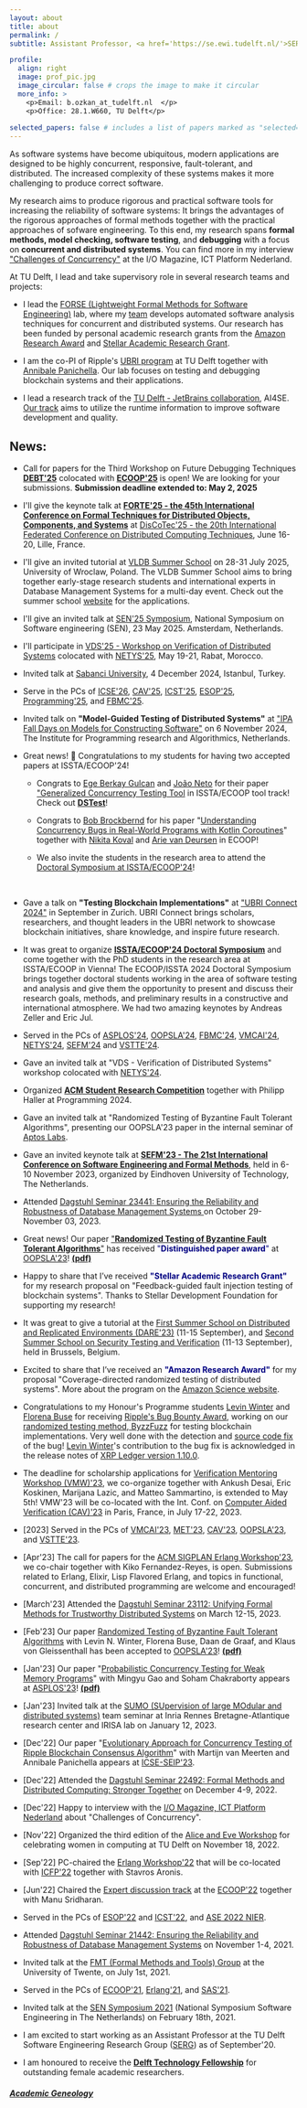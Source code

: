 ```yaml
---
layout: about
title: about
permalink: /
subtitle: Assistant Professor, <a href='https://se.ewi.tudelft.nl/'>SERG</a>, <a href='https://www.tudelft.nl/ewi/over-de-faculteit/afdelingen/software-technology'> Software Technology</a>, <a href='https://www.tudelft.nl'> TU Delft</a>

profile:
  align: right
  image: prof_pic.jpg
  image_circular: false # crops the image to make it circular
  more_info: >
    <p>Email: b.ozkan_at_tudelft.nl  </p>
    <p>Office: 28.1.W660, TU Delft</p>
    
selected_papers: false # includes a list of papers marked as "selected={true}"
---
```



<!-- I am an Assistant Professor in the [Software Engineering Research Group (SERG)](https://se.ewi.tudelft.nl/) at the Delft University of Technology (TU Delft). <!-- Before that, I was a postdoc researcher at the Max Planck Institute for Software Systems (MPI-SWS), working with [Rupak Majumdar](https://people.mpi-sws.org/~rupak/). I got my PhD from Koç University under the supervision of [Serdar Tasiran](https://www.tasiran.org/). -->

As software systems have become ubiquitous, modern applications are designed to be highly concurrent, responsive, fault-tolerant, and distributed. The increased complexity of these systems makes it more challenging to produce correct software.

My research aims to produce rigorous and practical software tools for increasing the reliability of software systems: It brings the advantages of the rigorous approaches of formal methods together with the practical approaches of sofware engineering. To this end, my research spans **formal methods, model checking, software testing**, and **debugging** with a focus on **concurrent and distributed systems**. You can find more in my interview ["Challenges of Concurrency"](https://ict-research.nl/wordpress/wp-content/uploads/2022/12/IO-magazine-NR4-2022_online.pdf) at the I/O Magazine, ICT Platform Nederland.


At TU Delft, I lead and take supervisory role in several research teams and projects:   

- I lead the [FORSE (Lightweight Formal Methods for Software Engineering)](https://se.ewi.tudelft.nl/research-lines/forse) lab, where my [team](https://burcuku.github.io/home/team) develops automated software analysis techniques for concurrent and distributed systems. Our research has been funded by personal academic research grants from the [Amazon Research Award](https://www.amazon.science/research-awards/recipients/burcu-kulahcioglu-ozkan) and [Stellar Academic Research Grant](https://research.stellar.org/research-grants). 

- I am the co-PI of Ripple's [UBRI program](https://ripple.com/impact/ubri/) at TU Delft together with [Annibale Panichella](https://apanichella.github.io/). Our lab focuses on testing and debugging blockchain systems and their applications.


- I lead a research track of the [TU Delft - JetBrains collaboration](https://se.ewi.tudelft.nl/ai4se/), AI4SE. [Our track](https://se.ewi.tudelft.nl/ai4se/tracks/04_utilizing_runtime_data.html) aims to utilize the runtime information to improve software development and quality.




## News: 

<!-- * We're hiring a PhD student to work on testing blockchain systems and applications. 🚀 

  The PhD project will focus on the XRP Ledger framework as part of [Ripple's University Blockchain Research Initiative (UBRI)](https://ripple.com/impact/ubri/).   
  **[Apply here](https://careers.tudelft.nl/job/Delft-PhD-Position-Testing-Blockchain-Applications-2628-CD/809348702/) (deadline: 19 January, 2025)** -->

* Call for papers for the Third Workshop on Future Debugging Techniques **[DEBT'25](https://2025.ecoop.org/home/debt-2025)** colocated with **[ECOOP'25](https://2025.ecoop.org/)** is open! We are looking for your submissions. **Submission deadline extended to: May 2, 2025**

* I'll give the keynote talk at **[FORTE'25 - the 45th International Conference on Formal Techniques for Distributed Objects, Components, and Systems](https://www.discotec.org/2025/forte)** at [DisCoTec'25 - the 20th International Federated Conference on Distributed Computing Techniques](https://www.discotec.org/2025/keynote), June 16-20, Lille, France. 

* I'll give an invited tutorial at [VLDB Summer School](https://vldb.org/summerschool/) on 28-31 July 2025,  University of Wroclaw, Poland. The VLDB Summer School aims to bring together early-stage research students and international experts in Database Management Systems for a multi-day event. Check out the summer school [website]((https://vldb.org/summerschool/)) for the applications. 

* I'll give an invited talk at [SEN'25 Symposium](https://www.sen-symposium.nl/), National Symposium on Software engineering (SEN), 23 May 2025. Amsterdam, Netherlands.  

* I'll participate in [VDS'25 - Workshop on Verification of Distributed Systems](https://netys.net/wds2025/VDS25.html) colocated with [NETYS'25](https://netys.net/), May 19-21, Rabat, Morocco. 

* Invited talk at [Sabanci University](https://cs.sabanciuniv.edu/), 4 December 2024, Istanbul, Turkey. 

* Serve in the PCs of [ICSE'26](https://conf.researchr.org/home/icse-2026), [CAV'25](https://conferences.i-cav.org/2025/), [ICST'25](https://conf.researchr.org/home/icst-2025), [ESOP'25](https://etaps.org/2025/conferences/esop/), [Programming'25](https://2025.programming-conference.org/), and [FBMC'25](https://fmbc.gitlab.io/).

* Invited talk on **"Model-Guided Testing of Distributed Systems"** at ["IPA Fall Days on Models for Constructing Software"](https://ipa.win.tue.nl/?event=fall-days-on-models-for-constructing-software) on 6 November 2024, The Institute for Programming research and Algorithmics, Netherlands. 
 

* Great news! 🚀 Congratulations to my students for having two accepted papers at ISSTA/ECOOP'24! 
	
	- Congrats to [Ege Berkay Gulcan](https://nl.linkedin.com/in/ege-berkay-g%C3%BClcan-98b370109) and [João Neto](https://joao.neto.pt/) for their paper ["Generalized Concurrency Testing Tool](https://dl.acm.org/doi/10.1145/3650212.3685309) in ISSTA/ECOOP tool track! Check out **[DSTest](https://github.com/egeberkaygulcan/dstest)**!

	- Congrats to [Bob Brockbernd](https://nl.linkedin.com/in/bob-brockbernd-6853b61b7) for his paper "[Understanding Concurrency Bugs in Real-World Programs with Kotlin Coroutines](https://2024.ecoop.org/details/ecoop-2024-papers/47/Understanding-Concurrency-Bugs-in-Real-World-Programs-with-Kotlin-Coroutines)" together with [Nikita Koval](https://nikitakoval.org/) and [Arie van Deursen](https://avandeursen.com/about/) in ECOOP!
	- We also invite the students in the research area to attend the [Doctoral Symposium at ISSTA/ECOOP'24](https://conf.researchr.org/track/issta-ecoop-2024/issta-ecoop-2024-doctoral-symposium)! 

	<br />
* Gave a talk on **"Testing Blockchain Implementations"** at ["UBRI Connect 2024"](https://www.ubriconnect.com/) in September in Zurich. UBRI Connect brings scholars, researchers, and thought leaders in the UBRI network to showcase blockchain initiatives, share knowledge, and inspire future research.

* It was great to organize **[ISSTA/ECOOP'24 Doctoral Symposium](https://conf.researchr.org/track/issta-ecoop-2024/issta-ecoop-2024-doctoral-symposium)** and come together with the PhD students in the research area at ISSTA/ECOOP in Vienna! The ECOOP/ISSTA 2024 Doctoral Symposium brings together doctoral students working in the area of software testing and analysis and give them the opportunity to present and discuss their research goals, methods, and preliminary results in a constructive and international atmosphere. We had two amazing keynotes by Andreas Zeller and Eric Jul.


* Served in the PCs of [ASPLOS'24](https://asplos-conference.org/), [OOPSLA'24](http://www.wikicfp.com/cfp/program?id=2270&%20Languages), [FBMC'24](https://fmbc.gitlab.io/), [VMCAI'24](https://popl24.sigplan.org/home/VMCAI-2024), [NETYS'24](https://netys.net/), [SEFM'24](https://sefm-conference.github.io/2024/) and [VSTTE'24](https://www.soundandcomplete.org/vstte2024.html).

* Gave an invited talk at "VDS - Verification of Distributed Systems" workshop colocated with [NETYS'24](https://netys.net/call-for-papers/). 

* Organized **[ACM Student Research Competition](https://2024.programming-conference.org/track/programming-2024-SRC)** together with Philipp Haller at Programming 2024.
 
* Gave an invited talk at "Randomized Testing of Byzantine Fault Tolerant Algorithms", presenting our OOPSLA'23 paper in the internal seminar of [Aptos Labs](https://aptoslabs.com/). 

* Gave an invited keynote talk at **[SEFM'23 - The 21st International Conference on
Software Engineering and Formal Methods](https://sefm-conference.github.io/2023/)**, held in 6-10 November 2023, organized by Eindhoven University of Technology, The Netherlands. 
 
* Attended [Dagstuhl Seminar 23441: Ensuring the Reliability and Robustness of Database Management Systems
](https://www.dagstuhl.de/en/seminars/seminar-calendar/seminar-details/23441) on October 29-November 03, 2023.

* Great news! Our paper ["**Randomized Testing of Byzantine Fault Tolerant Algorithms**"](https://dl.acm.org/doi/abs/10.1145/3586053) has received <span style="color:#000080">"**Distinguished paper award**"</span> at [OOPSLA'23](https://2023.splashcon.org/track/splash-2023-oopsla)! [**(pdf)**](https://dl.acm.org/doi/10.1145/3586053)


* Happy to share that I’ve received <span style="color:#000080">**"Stellar Academic Research Grant"**</span>  for my research proposal on "Feedback-guided fault injection testing of blockchain systems". Thanks to Stellar Development Foundation for supporting my research!

* It was great to give a tutorial at the [First Summer School on Distributed and Replicated Environments (DARE'23)](https://soft.vub.ac.be/dare23/) (11-15 September), and [Second Summer School on Security Testing and Verification](https://cybersecurity-research.be/summer-school-on-security-testing-and-verification-2023) (11-13 September), held in Brussels, Belgium.


* Excited to share that I’ve received an <span style="color:#000080">**"Amazon Research Award"**</span>  for my proposal "Coverage-directed randomized testing of distributed systems". More about the program on the [Amazon Science website](https://www.amazon.science/research-awards/program-updates/79-amazon-research-awards-recipients-announced).


* Congratulations to my Honour's Programme students [Levin Winter](https://de.linkedin.com/in/levinwinter) and [Florena Buse](https://nl.linkedin.com/in/florena-buse) for receiving [Ripple's Bug Bounty Award](https://www.tudelft.nl/2023/ewi/st/levin-winter-and-florena-buse-win-ripple-bug-bounty-award), working on our [randomized testing method, ByzzFuzz](https://dl.acm.org/doi/10.1145/3586053) for testing blockchain implementations. Very well done with the detection and [source code fix](https://github.com/XRPLF/rippled/pull/4424) of the bug! [Levin Winter](https://de.linkedin.com/in/levinwinter)'s contribution to the bug fix is acknowledged in the release notes of [XRP Ledger version 1.10.0](https://xrpl.org/blog/2023/rippled-1.10.0.html).

 
* The deadline for scholarship applications for [Verification Mentoring Workshop (VMW)'23](http://www.i-cav.org/2023/workshops/mentoring/), we co-organize together with Ankush Desai, Eric Koskinen, Marijana Lazic, and Matteo Sammartino, is extended to May 5th! VMW'23 will be co-located with the Int. Conf. on [Computer Aided Verification (CAV)'23](http://www.i-cav.org/2023/) in Paris, France, in July 17-22, 2023.


* [2023] Served in the PCs of [VMCAI'23](http://www.wikicfp.com/cfp/servlet/event.showcfp?eventid=167543&copyownerid=176516), [MET'23](http://metwiki.net/MET23/index.html), [CAV'23](http://www.i-cav.org/2023/), [OOPSLA'23](https://2023.splashcon.org/track/splash-2023-oopsla), and [VSTTE'23](http://www.wikicfp.com/cfp/program?id=2979&f=Verified).
 
  
* [Apr'23] The call for papers for the [ACM SIGPLAN Erlang Workshop'23](https://icfp23.sigplan.org/home/erlang-2023#Call-for-Papers), we co-chair together with Kiko Fernandez-Reyes, is open. Submissions related to Erlang, Elixir, Lisp Flavored Erlang, and topics in functional, concurrent, and distributed programming are welcome and encouraged!  


* [March'23] Attended the [Dagstuhl Seminar 23112: Unifying Formal Methods for Trustworthy Distributed Systems](https://www.dagstuhl.de/en/seminars/seminar-calendar/seminar-details/23112) on March 12-15, 2023.

* [Feb'23] Our paper [Randomized Testing of Byzantine Fault Tolerant Algorithms](https://2023.splashcon.org/details/splash-2023-oopsla/27/Randomized-Testing-of-Byzantine-Fault-Tolerant-Algorithmsh) with Levin N. Winter, Florena Buse, Daan de Graaf, and Klaus von Gleissenthall has been accepted to [OOPSLA'23](ttps://2023.splashcon.org/track/splash-2023-oopsla)! [**(pdf)**](assets/pdf/oopsla23-byzzfuzz.pdf)  

* [Jan'23] Our paper "[Probabilistic Concurrency Testing for Weak Memory Programs](https://dl.acm.org/doi/10.1145/3575693.3575729)" with Mingyu Gao and Soham Chakraborty appears at [ASPLOS'23](https://asplos-conference.org/)! [**(pdf)**](assets/pdf/asplos23-pctwm.pdf) 

* [Jan'23] Invited talk at the [SUMO (SUpervision of large MOdular and distributed systems)](http://www.irisa.fr/sumo/index.html) team seminar at Inria Rennes Bretagne-Atlantique research center and IRISA lab on January 12, 2023.

* [Dec'22] Our paper "[Evolutionary Approach for Concurrency Testing of Ripple Blockchain Consensus Algorithm](publication/icse-seip23)" with Martijn van Meerten and Annibale Panichella appears at [ICSE-SEIP'23](https://conf.researchr.org/track/icse-2023/icse-2023-SEIP#event-overview).

* [Dec'22] Attended the [Dagstuhl Seminar 22492: Formal Methods and Distributed Computing: Stronger Together](https://www.dagstuhl.de/en/seminars/seminar-calendar/seminar-details/22492) on December 4-9, 2022.

* [Dec'22] Happy to interview with the [I/O Magazine, ICT Platform Nederland](https://ict-research.nl/wordpress/wp-content/uploads/2022/12/IO-magazine-NR4-2022_online.pdf) about "Challenges of Concurrency". 

* [Nov'22] Organized the third edition of the [Alice and Eve Workshop](https://alice-and-eve.github.io/2022/) for celebrating women in computing at TU Delft on November 18, 2022.
 
* [Sep'22] PC-chaired the [Erlang Workshop'22](https://icfp22.sigplan.org/) that will be co-located with [ICFP'22](https://icfp22.sigplan.org/) together with Stavros Aronis.
 
* [Jun'22] Chaired the [Expert discussion track](https://2022.ecoop.org/track/expert-discussion) at the [ECOOP'22](https://2022.ecoop.org/) together with Manu Sridharan.

* Served in the PCs of [ESOP'22](https://etaps.org/2022/esop) and [ICST'22](https://icst2022.vrain.upv.es/), and [ASE 2022 NIER](https://conf.researchr.org/track/ase-2022/ase-2022-nier-track).

* Attended [Dagstuhl Seminar 21442: Ensuring the Reliability and Robustness of Database Management Systems](https://www.dagstuhl.de/en/program/calendar/semhp/?semnr=21442) on November 1-4, 2021.

* Invited talk at the [FMT (Formal Methods and Tools) Group](https://www.utwente.nl/en/eemcs/fmt) at the University of Twente, on July 1st, 2021.  

* Served in the PCs of [ECOOP'21](https://2021.ecoop.org/), [Erlang'21](https://icfp21.sigplan.org/home/erlang-2021), and [SAS'21](https://conf.researchr.org/home/sas-2021).  
 
* Invited talk at the [SEN Symposium 2021](http://www.sen-symposium.nl) (National Symposium Software Engineering in The Netherlands) on February 18th, 2021.

* I am excited to start working as an Assistant Professor at the TU Delft Software Engineering Research Group ([SERG](https://se.ewi.tudelft.nl/)) as of 
September'20.

* I am honoured to receive the <span style="color:#000080">**[Delft Technology Fellowship](https://www.tudelft.nl/over-tu-delft/werken-bij-tu-delft/campagnes/delft-technology-fellowship/)**</span> for outstanding female academic researchers.


##### [Academic Geneology](https://www.mathgenealogy.org/id.php?id=239693)